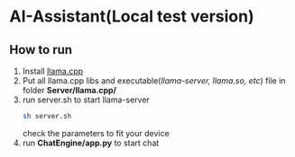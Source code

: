 # AI-Assistant(Local test version)
## How to run
1. Install [llama.cpp](https://github.com/ggerganov/llama.cpp)
2. Put all llama.cpp libs and executable(*llama-server, llama.so, etc*) file in folder **Server/llama.cpp/**
3. run server.sh to start llama-server
    ```sh
    sh server.sh
    ```
    check the parameters to fit your device
4. run **ChatEngine/app.py** to start chat